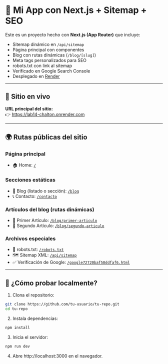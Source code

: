 # 🚀 Mi App con Next.js + Sitemap + SEO

Este es un proyecto hecho con **Next.js (App Router)** que incluye:

- Sitemap dinámico en `/api/sitemap`
- Página principal con componentes
- Blog con rutas dinámicas (`/blog/[slug]`)
- Meta tags personalizados para SEO
- robots.txt con link al sitemap
- Verificado en Google Search Console
- Desplegado en [Render](https://render.com)

---

## 🔗 Sitio en vivo

**URL principal del sitio:**  
👉 https://lab14-chalton.onrender.com

---

## 🌍 Rutas públicas del sitio

### Página principal
- 🏠 Home: [`/`](https://lab14-chalton.onrender.com/)

### Secciones estáticas
- 📄 Blog (listado o sección): [`/blog`](https://lab14-chalton.onrender.com/blog)
- 📞 Contacto: [`/contacto`](https://lab14-chalton.onrender.com/contacto)

### Artículos del blog (rutas dinámicas)
- 📝 Primer Artículo: [`/blog/primer-articulo`](https://lab14-chalton.onrender.com/blog/primer-articulo)
- 📝 Segundo Artículo: [`/blog/segundo-articulo`](https://lab14-chalton.onrender.com/blog/segundo-articulo)

### Archivos especiales
- 🤖 robots.txt: [`/robots.txt`](https://lab14-chalton.onrender.com/robots.txt)
- 🗺️ Sitemap XML: [`/api/sitemap`](https://lab14-chalton.onrender.com/api/sitemap)
- ✅ Verificación de Google: [`/google72720baf58ddfaf6.html`](https://lab14-chalton.onrender.com/google72720baf58ddfaf6.html)

---

## 🧪 ¿Cómo probar localmente?

1. Clona el repositorio:

```bash
git clone https://github.com/tu-usuario/tu-repo.git
cd tu-repo
```

2. Instala dependencias:

```bash
npm install
```

3. Inicia el servidor:

```bash
npm run dev
```

4. Abre http://localhost:3000 en el navegador.